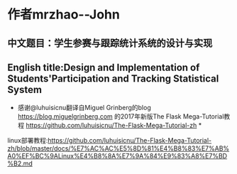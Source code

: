# 作者mrzhao--John

## 中文题目：学生参赛与跟踪统计系统的设计与实现

## English title:Design and Implementation of Students'Participation and Tracking Statistical System

* 感谢@luhuisicnu翻译自Miguel Grinberg的blog https://blog.miguelgrinberg.com 的2017年新版The Flask Mega-Tutorial教程
https://github.com/luhuisicnu/The-Flask-Mega-Tutorial-zh *


linux部署教程:https://github.com/luhuisicnu/The-Flask-Mega-Tutorial-zh/blob/master/docs/%E7%AC%AC%E5%8D%81%E4%B8%83%E7%AB%A0%EF%BC%9ALinux%E4%B8%8A%E7%9A%84%E9%83%A8%E7%BD%B2.md
